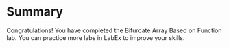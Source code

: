 # Summary

Congratulations! You have completed the Bifurcate Array Based on Function lab. You can practice more labs in LabEx to improve your skills.
